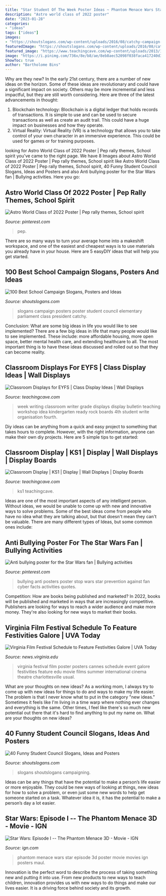 ```yaml
---
title: "Star Student Of The Week Poster Ideas ~ Phantom Menace Wars Star Episode 3d Poster Movie Movies Ign Posters Maul"
description: "Astro world class of 2022 poster"
date: "2023-01-28"
categories:
- "ideas"
tags: ["ideas"]
images:
- "https://shoutslogans.com/wp-content/uploads/2016/08/catchy-campaign-quote-ideas.gif"
featuredImage: "https://shoutslogans.com/wp-content/uploads/2016/08/catchy-campaign-quote-ideas.gif"
featured_image: "https://www.teachingcave.com/wp-content/uploads/2013/10/Star.jpg"
image: "https://i.pinimg.com/736x/8e/b8/ae/8eb8aec52098f038faca417240d3b586.jpg"
ShowToc: true
author: "Bartholome Bins"
---
```



Why are they new?
In the early 21st century, there are a number of new ideas on the horizon. Some of these ideas are revolutionary and could have a significant impact on society. Others may be more incremental and less impactful, but they are still worth considering. Here are three of the latest advancements in thought: 
1) Blockchain technology: Blockchain is a digital ledger that holds records of transactions. It is simple to use and can be used to secure transactions as well as create an audit trail. This could have a huge impact on businesses and how they operate. 
2) Virtual Reality: Virtual Reality (VR) is a technology that allows you to take control of your own character in an immersive experience. This could be used for games or for training purposes.

	

		
looking for Astro World Class of 2022 Poster | Pep rally themes, School spirit you've came to the right page. We have 8 Images about Astro World Class of 2022 Poster | Pep rally themes, School spirit like Astro World Class of 2022 Poster | Pep rally themes, School spirit, 40 Funny Student Council Slogans, Ideas and Posters and also Anti bullying poster for the Star Wars fan | Bullying activities. Here you go:
		
    
## Astro World Class Of 2022 Poster | Pep Rally Themes, School Spirit

<img loading=lazy src="https://i.pinimg.com/736x/8e/b8/ae/8eb8aec52098f038faca417240d3b586.jpg" onerror="this.onerror=null;this.src='https://tse1.mm.bing.net/th?id=OIP.5exT97Ztcgn2uEHZ4Cb1ygHaEE&amp;pid=15.1';" alt="Astro World Class of 2022 Poster | Pep rally themes, School spirit">

_Source: pinterest.com_

>pep. 

	

There are so many ways to turn your average home into a makeshift workspace, and one of the easiest and cheapest ways is to use materials you already have in your house. Here are 5 easyDIY ideas that will help you get started.

    
## 100 Best School Campaign Slogans, Posters And Ideas

<img loading=lazy src="https://shoutslogans.com/wp-content/uploads/2016/08/catchy-campaign-quote-ideas.gif" onerror="this.onerror=null;this.src='https://tse2.mm.bing.net/th?id=OIP.qIPHCNokWYWuhXTvuA6jOgAAAA&amp;pid=15.1';" alt="100 Best School Campaign Slogans, Posters and Ideas">

_Source: shoutslogans.com_

>slogans campaign posters poster student council elementary parliament class president catchy. 

	

Conclusion: What are some big ideas in life you would like to see implemented?
There are a few big ideas in life that many people would like to see implemented. These include: more affordable housing, more open space, better mental health care, and extending healthcare to all. The most important thing is to have these ideas discussed and rolled out so that they can become reality.

    
## Classroom Displays For EYFS | Class Display Ideas | Wall Displays

<img loading=lazy src="https://www.teachingcave.com/wp-content/uploads/2013/10/Writer.jpg" onerror="this.onerror=null;this.src='https://tse1.mm.bing.net/th?id=OIP.K156IRkU7HQCdou06hp7dgAAAA&amp;pid=15.1';" alt="Classroom Displays for EYFS | Class Display Ideas | Wall Displays">

_Source: teachingcave.com_

>week writing classroom writer grade displays display bulletin teaching workshop idea kindergarten ready rock boards 4th student write organisation fourth. 

	

Diy ideas can be anything from a quick and easy project to something that takes hours to complete. However, with the right information, anyone can make their own diy projects. Here are 5 simple tips to get started:

    
## Classroom Display | KS1 | Display | Wall Displays | Display Boards

<img loading=lazy src="https://www.teachingcave.com/wp-content/uploads/2013/10/Star.jpg" onerror="this.onerror=null;this.src='https://tse3.mm.bing.net/th?id=OIP.JSM7LuKsOx9R3LmZ2Li0awHaJ4&amp;pid=15.1';" alt="Classroom Display | KS1 | Display | Wall Displays | Display Boards">

_Source: teachingcave.com_

>ks1 teachingcave. 

	

Ideas are one of the most important aspects of any intelligent person. Without ideas, we would be unable to come up with new and innovative ways to solve problems. Some of the best ideas come from people who have no idea what they are talking about, but that doesn't mean they can't be valuable. There are many different types of Ideas, but some common ones include:

    
## Anti Bullying Poster For The Star Wars Fan | Bullying Activities

<img loading=lazy src="https://i.pinimg.com/736x/83/da/e2/83dae2cfa6d8482300f706c3e21b6f45--anti-bullying-posters-school-posters.jpg" onerror="this.onerror=null;this.src='https://tse3.mm.bing.net/th?id=OIP.pthw2kkIvseRbyBAPYWwUAHaJ3&amp;pid=15.1';" alt="Anti bullying poster for the Star Wars fan | Bullying activities">

_Source: pinterest.com_

>bullying anti posters poster stop wars star prevention against fan cyber facts activities quotes. 

	

Competition: How are books being published and marketed?
In 2022, books will be published and marketed in ways that are increasingly competitive. Publishers are looking for ways to reach a wider audience and make more money. They're also looking for new ways to market their books.

    
## Virginia Film Festival Schedule To Feature Festivities Galore | UVA Today

<img loading=lazy src="https://news.virginia.edu/sites/default/files/styles/uva_basic_article/public/article_image/VAFF2013_Poster_24x36_NoAds.jpg?itok=mHQx3r3F" onerror="this.onerror=null;this.src='https://tse4.mm.bing.net/th?id=OIP.OFmjJr_jkn0xlm3hELJ5tQHaLC&amp;pid=15.1';" alt="Virginia Film Festival Schedule to Feature Festivities Galore | UVA Today">

_Source: news.virginia.edu_

>virginia festival film poster posters cannes schedule event galore festivities feature edu movie films summer international cinema theatre charlottesville usual. 

	

What are your thoughts on new ideas?
As a working mom, I always try to come up with new ideas for things to do and ways to make my life easier. The problem is that I never know what to put in the category "new ideas." Sometimes it feels like I'm living in a time warp where nothing ever changes and everything is the same. Other times, I feel like there's so much new potential out there that it's hard to find anything to put my name on. What are your thoughts on new ideas?

    
## 40 Funny Student Council Slogans, Ideas And Posters

<img loading=lazy src="https://shoutslogans.com/wp-content/uploads/2015/08/student-council-tshirts.gif" onerror="this.onerror=null;this.src='https://tse3.mm.bing.net/th?id=OIP.q7Xa-wdz-VRMicdHRgGrYwAAAA&amp;pid=15.1';" alt="40 Funny Student Council Slogans, Ideas and Posters">

_Source: shoutslogans.com_

>slogans shoutslogans campaigning. 

	

Ideas can be any things that have the potential to make a person’s life easier or more enjoyable. They could be new ways of looking at things, new ideas for how to solve a problem, or even just some new words to help get someone started on a task. Whatever idea it is, it has the potential to make a person’s day a lot easier.

    
## Star Wars: Episode I -- The Phantom Menace 3D - Movie - IGN

<img loading=lazy src="http://moviesmedia.ign.com/movies/image/object/087/087876/star-wars-phantom-menace-3d_poster.jpg" onerror="this.onerror=null;this.src='https://tse3.mm.bing.net/th?id=OIP.1tzPfqRuY-GW_rWXmd8tYAHaL3&amp;pid=15.1';" alt="Star Wars: Episode I -- The Phantom Menace 3D - Movie - IGN">

_Source: ign.com_

>phantom menace wars star episode 3d poster movie movies ign posters maul. 

	

Innovation is the perfect word to describe the process of taking something new and putting it into use. From new products to new ways to teach children, innovation provides us with new ways to do things and make our lives easier. It is a driving force behind society and its growth.

